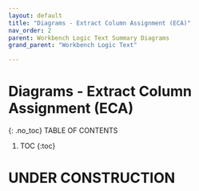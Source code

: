 ```yaml
---
layout: default
title: "Diagrams - Extract Column Assignment (ECA)"
nav_order: 2
parent: Workbench Logic Text Summary Diagrams
grand_parent: "Workbench Logic Text"

---
```

# Diagrams - Extract Column Assignment (ECA)
{: .no_toc}
TABLE OF CONTENTS
1. TOC
{:toc}

# UNDER CONSTRUCTION


